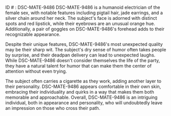 ID # : DSC-MATE-9486
DSC-MATE-9486 is a humanoid electrician of the female sex, with notable features including pigtail hair, jade earrings, and a silver chain around her neck. The subject's face is adorned with distinct spots and red lipstick, while their eyebrows are an unusual orange hue. Additionally, a pair of goggles on DSC-MATE-9486's forehead adds to their recognizable appearance.

Despite their unique features, DSC-MATE-9486's most unexpected quality may be their sharp wit. The subject's dry sense of humor often takes people by surprise, and their deadpan delivery can lead to unexpected laughs. While DSC-MATE-9486 doesn't consider themselves the life of the party, they have a natural talent for humor that can make them the center of attention without even trying.

The subject often carries a cigarette as they work, adding another layer to their personality. DSC-MATE-9486 appears comfortable in their own skin, embracing their individuality and quirks in a way that makes them both memorable and approachable. Overall, DSC-MATE-9486 is an intriguing individual, both in appearance and personality, who will undoubtedly leave an impression on those who cross their path.